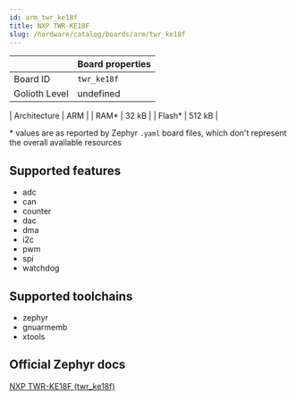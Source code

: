 ```yaml
---
id: arm_twr_ke18f
title: NXP TWR-KE18F
slug: /hardware/catalog/boards/arm/twr_ke18f
---
```


[//]: # (This is an auto-generated file, do not edit! Changes to it will be lost upon re-generation)



|                | Board properties     |
| -------------  | -------------------- |
| Board ID       | `twr_ke18f` |
| Golioth Level  | undefined       |

| Architecture   | ARM |
| RAM*           | 32 kB |
| Flash*         | 512 kB |

\* values are as reported by Zephyr `.yaml` board files, which don't represent the overall available resources



## Supported features

* adc
* can
* counter
* dac
* dma
* i2c
* pwm
* spi
* watchdog

## Supported toolchains

* zephyr
* gnuarmemb
* xtools

## Official Zephyr docs

[NXP TWR-KE18F (twr_ke18f)](https://docs.zephyrproject.org/latest/boards/arm/twr_ke18f/doc/index.html)
